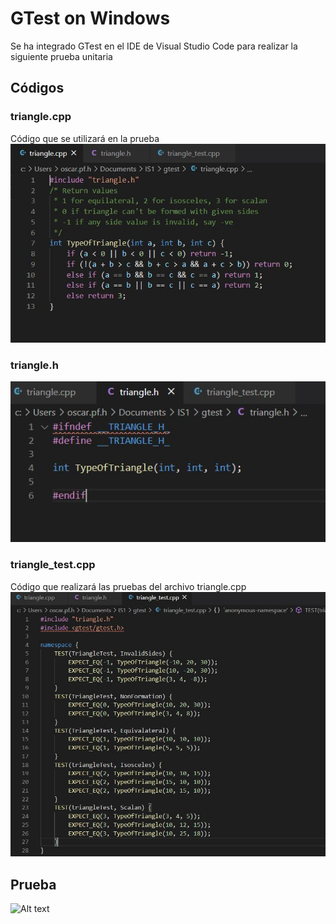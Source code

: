 # GTest on Windows
Se ha integrado GTest en el IDE de Visual Studio Code para realizar la siguiente prueba unitaria

## Códigos

### triangle.cpp
Código que se utilizará en la prueba \
![Alt text](https://github.com/oscar-pfuturi-h/gtest/blob/main/images/code.JPG)

### triangle.h
![Alt text](https://github.com/oscar-pfuturi-h/gtest/blob/main/images/header.JPG)

### triangle_test.cpp
Código que realizará las pruebas del archivo triangle.cpp
![Alt text](https://github.com/oscar-pfuturi-h/gtest/blob/main/images/testcode.JPG)

## Prueba
![Alt text](https://github.com/oscar-pfuturi-h/gtest/blob/main/images/test.JPG)
